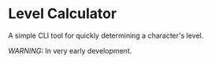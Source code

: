 # Level Calculator

A simple CLI tool for quickly determining a character's level.

*WARNING:* In very early development.
